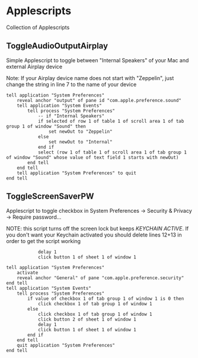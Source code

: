Applescripts
======================
Collection of Applescripts

## ToggleAudioOutputAirplay
Simple Applescript to toggle between "Internal Speakers" of your Mac and external Airplay device

Note: If your Airplay device name does not start with "Zeppelin", just change the string in line 7 to the name of your device

```applescript
tell application "System Preferences"
	reveal anchor "output" of pane id "com.apple.preference.sound"
	tell application "System Events"
		tell process "System Preferences"
			-- if "Internal Speakers"
			if selected of row 1 of table 1 of scroll area 1 of tab group 1 of window "Sound" then
				set newOut to "Zeppelin"
			else
				set newOut to "Internal"
			end if
			select (row 1 of table 1 of scroll area 1 of tab group 1 of window "Sound" whose value of text field 1 starts with newOut)
		end tell
	end tell
	tell application "System Preferences" to quit
end tell
```

## ToggleScreenSaverPW
Applescript to toggle checkbox in System Preferences -> Security & Privacy -> Require password...

NOTE: this script turns off the screen lock but keeps *KEYCHAIN ACTIVE*. If you don't want your Keychain activated you should delete lines 12+13 in order to get the script working
```applescript
			delay 1
			click button 1 of sheet 1 of window 1
```
```applescript
tell application "System Preferences"
	activate
	reveal anchor "General" of pane "com.apple.preference.security"
end tell
tell application "System Events"
	tell process "System Preferences"
		if value of checkbox 1 of tab group 1 of window 1 is 0 then
			click checkbox 1 of tab group 1 of window 1
		else
			click checkbox 1 of tab group 1 of window 1
			click button 2 of sheet 1 of window 1
			delay 1
			click button 1 of sheet 1 of window 1
		end if
	end tell
	quit application "System Preferences"
end tell
```
